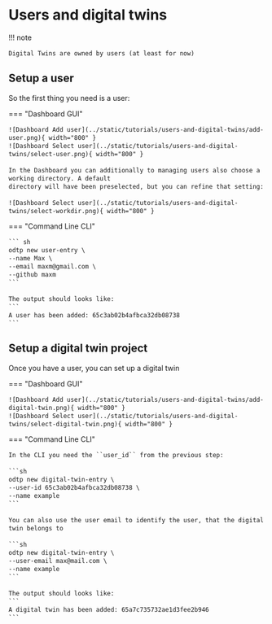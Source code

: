 # Users and digital twins

!!! note

    Digital Twins are owned by users (at least for now)

## Setup a user

So the first thing you need is a user:

=== "Dashboard GUI"

    ![Dashboard Add user](../static/tutorials/users-and-digital-twins/add-user.png){ width="800" }
    ![Dashboard Select user](../static/tutorials/users-and-digital-twins/select-user.png){ width="800" }

    In the Dashboard you can additionally to managing users also choose a working directory. A default
    directory will have been preselected, but you can refine that setting:

    ![Dashboard Select user](../static/tutorials/users-and-digital-twins/select-workdir.png){ width="800" }


=== "Command Line CLI"

    ``` sh
    odtp new user-entry \
    --name Max \
    --email maxm@gmail.com \
    --github maxm
    ```
    
    The output should looks like: 
    ```
    A user has been added: 65c3ab02b4afbca32db08738
    ``` 


## Setup a digital twin project

Once you have a user, you can set up a digital twin


=== "Dashboard GUI"

    ![Dashboard Add user](../static/tutorials/users-and-digital-twins/add-digital-twin.png){ width="800" }
    ![Dashboard Select user](../static/tutorials/users-and-digital-twins/select-digital-twin.png){ width="800" }

=== "Command Line CLI"

    In the CLI you need the ``user_id`` from the previous step: 

    ```sh
    odtp new digital-twin-entry \
    --user-id 65c3ab02b4afbca32db08738 \
    --name example 
    ```

    You can also use the user email to identify the user, that the digital twin belongs to

    ```sh
    odtp new digital-twin-entry \
    --user-email max@mail.com \
    --name example 
    ```

    The output should looks like: 
    ```
    A digital twin has been added: 65a7c735732ae1d3fee2b946
    ``` 

